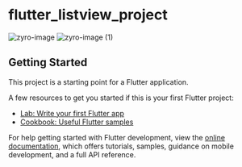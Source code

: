 # flutter_listview_project

![zyro-image](https://user-images.githubusercontent.com/83541512/187544150-ab32f52e-071a-4b41-8939-963c24683a78.png)
![zyro-image (1)](https://user-images.githubusercontent.com/83541512/187544155-b7f74579-2800-4da1-b437-4f61bd158dc5.png)

## Getting Started

This project is a starting point for a Flutter application.

A few resources to get you started if this is your first Flutter project:

- [Lab: Write your first Flutter app](https://docs.flutter.dev/get-started/codelab)
- [Cookbook: Useful Flutter samples](https://docs.flutter.dev/cookbook)

For help getting started with Flutter development, view the
[online documentation](https://docs.flutter.dev/), which offers tutorials,
samples, guidance on mobile development, and a full API reference.
